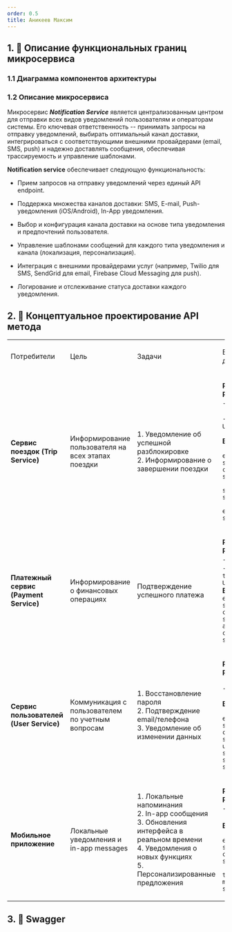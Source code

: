 ```yaml
---
order: 0.5
title: Аникеев Максим
---
```


## 1\. 📖 Описание функциональных границ микросервиса

### 1\.1 Диаграмма компонентов архитектуры

<mermaid path="./anikeev-maxim.mermaid" width="780px" height="140px"/>

### 1\.2 Описание микросервиса

Микросервис ***Notification Service*** является централизованным центром для отправки всех видов уведомлений пользователям и операторам системы. Его ключевая ответственность -- принимать запросы на отправку уведомлений, выбирать оптимальный канал доставки, интегрироваться с соответствующими внешними провайдерами (email, SMS, push) и надежно доставлять сообщения, обеспечивая трассируемость и управление шаблонами.

**Notification service** обеспечивает следующую функциональность:

-  Прием запросов на отправку уведомлений через единый API endpoint.

-  Поддержка множества каналов доставки: SMS, E-mail, Push-уведомления (iOS/Android), In-App уведомления.

-  Выбор и конфигурация канала доставки на основе типа уведомления и предпочтений пользователя.

-  Управление шаблонами сообщений для каждого типа уведомления и канала (локализация, персонализация).

-  Интеграция с внешними провайдерами услуг (например, Twilio для SMS, SendGrid для email, Firebase Cloud Messaging для push).

-  Логирование и отслеживание статуса доставки каждого уведомления.



## 2\. 🧩 Концептуальное проектирование API метода

<table header="row">
<colgroup><col width="191"/><col width="180"/><col width="230"/><col width="236"/><col width="239"/></colgroup>
<tr>
<td>

Потребители

</td>
<td>

Цель

</td>
<td>

Задачи

</td>
<td>

Входные данные

</td>
<td>

Выходные данные

</td>
</tr>
<tr>
<td>

**Сервис поездок (Trip Service)**

</td>
<td>

Информирование пользователя на всех этапах поездки

</td>
<td>

1\. Уведомление об успешной разблокировке\
2\. Информирование о завершении поездки

</td>
<td>

**Path Parameters:**\
\- `userId: UUID`

\- `scooterId: UUID`

**Body JSON:**

`eventKey: string`\
`channels: string[]`

`startTime: string`

`endTime: string`

</td>
<td>

**Response (200):**\
`notification_id: UUID`\
`status: accepted`\
\
**Ошибки:**\
\- 404 Not Found\
\- 429 Too Many Requests

</td>
</tr>
<tr>
<td>

**Платежный сервис (Payment Service)**

</td>
<td>

Информирование о финансовых операциях

</td>
<td>

Подтверждение успешного платежа

</td>
<td>

**Path Parameters:**\
\- `userId: UUID`\
\- `transactionId: UUID`\
**Body JSON:**\
`eventKey: string`\
`channels: string[]`\
`amount: number`\
`currency: string`

</td>
<td>

**Response (200):**\
`notification_id: UUID`\
`status: accepted`\
\
**Ошибки:**\
\- 400 Bad Request\
\- 403 Forbidden

</td>
</tr>
<tr>
<td>

**Сервис пользователей (User Service)**

</td>
<td>

Коммуникация с пользователем по учетным вопросам

</td>
<td>

1\. Восстановление пароля\
2\. Подтверждение email/телефона\
3\. Уведомление об изменении данных

</td>
<td>

**Path Parameters:**

\- `userId: UUID`

**Body JSON:**

`eventKey: string`\
`channels: string[]`\
`userName: string`\
`signupDate: string`

</td>
<td>

**Response (200):**\
`notification_id: UUID`\
`status: accepted`

\
**Ошибки:**\
\- 404 Not Found\
\- 500 Internal Server Error

</td>
</tr>
<tr>
<td>

**Мобильное приложение**

</td>
<td>

Локальные уведомления и in-app messages

</td>
<td>

1\. Локальные напоминания\
2\. In-app сообщения\
3\. Обновления интерфейса в реальном времени\
4\. Уведомления о новых функциях\
5\. Персонализированные предложения

</td>
<td>

**Path Parameters:**\
\- `userId: UUID`\
\
**Body JSON:**

`eventKey: string`\
`channels: string[]`

`title: string`\
`message: string`

</td>
<td>

**Response (200):**\
`notificationId: UUID`\
`status: delivered`\
\
**Ошибки:**\
\- 404 Not Found\
\- 429 Too Many Requests

</td>
</tr>
</table>

##  3\. 🤝 Swagger